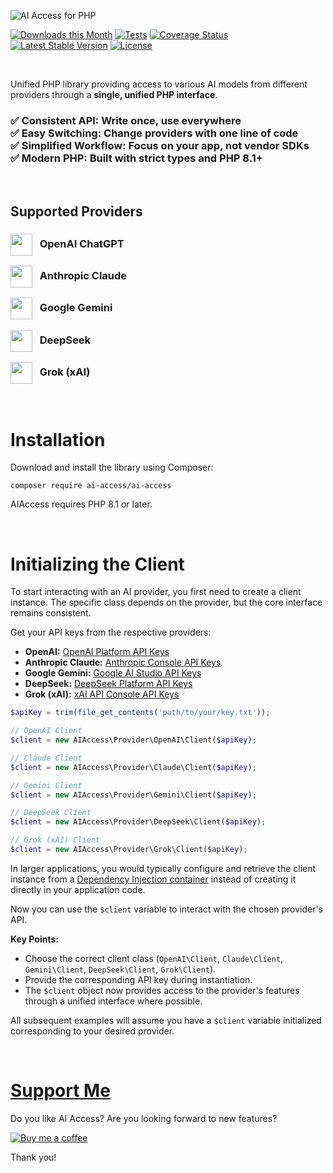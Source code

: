![AI Access for PHP](https://github.com/user-attachments/assets/f9b6702d-6d6b-49fd-96ff-a33c53e26c68)

[![Downloads this Month](https://img.shields.io/packagist/dm/ai-access/ai-access.svg)](https://packagist.org/packages/ai-access/ai-access)
[![Tests](https://github.com/aiaccess/ai-access/workflows/Tests/badge.svg?branch=master)](https://github.com/aiaccess/ai-access/actions)
[![Coverage Status](https://coveralls.io/repos/github/aiaccess/ai-access/badge.svg?branch=master)](https://coveralls.io/github/aiaccess/ai-access?branch=master)
[![Latest Stable Version](https://poser.pugx.org/aiaccess/ai-access/v/stable)](https://github.com/aiaccess/ai-access/releases)
[![License](https://img.shields.io/badge/license-New%20BSD-blue.svg)](https://github.com/aiaccess/ai-access/blob/master/license.md)


 <!---->

Unified PHP library providing access to various AI models from different providers through a **single, unified PHP interface**.

<h3>

✅ **Consistent API:** Write once, use everywhere<br>
✅ **Easy Switching:** Change providers with one line of code<br>
✅ **Simplified Workflow:** Focus on your app, not vendor SDKs<br>
✅ **Modern PHP:** Built with strict types and PHP 8.1+

</h3>

 <!---->

Supported Providers
---

<h3>

<img src="https://github.com/user-attachments/assets/fad9ee33-e861-42c6-beb7-f0160deda45c" width="35" valign="middle"> &nbsp; **OpenAI ChatGPT** <br>

<img src="https://github.com/user-attachments/assets/cc815e2d-0bb9-4c8e-984f-95d1b33570b9" width="35" valign="middle"> &nbsp; **Anthropic Claude** <br>

<img src="https://github.com/user-attachments/assets/0ed4b173-1aec-4c1b-abb7-cf7abfc0ea21" width="35" valign="middle"> &nbsp; **Google Gemini** <br>

<img src="https://github.com/user-attachments/assets/c2f76da8-3cfc-4645-8c82-dccd4fbfad98" width="35" valign="middle"> &nbsp; **DeepSeek** <br>

<img src="https://github.com/user-attachments/assets/98d2d4d2-5df2-4ebb-ae50-b62f345d6bcf" width="35" valign="middle"> &nbsp; **Grok (xAI)**

</h3>

 <!---->

Installation
============

Download and install the library using Composer:

```shell
composer require ai-access/ai-access
```

AIAccess requires PHP 8.1 or later.

 <!---->

Initializing the Client
=======================

To start interacting with an AI provider, you first need to create a client instance. The specific class depends on the provider, but the core interface remains consistent.

Get your API keys from the respective providers:

*   **OpenAI:** [OpenAI Platform API Keys](https://platform.openai.com/api-keys)
*   **Anthropic Claude:** [Anthropic Console API Keys](https://console.anthropic.com/settings/keys)
*   **Google Gemini:** [Google AI Studio API Keys](https://aistudio.google.com/app/apikey)
*   **DeepSeek:** [DeepSeek Platform API Keys](https://platform.deepseek.com/api_keys)
*   **Grok (xAI):** [xAI API Console API Keys](https://console.x.ai/team/default/api-keys)

```php
$apiKey = trim(file_get_contents('path/to/your/key.txt'));

// OpenAI Client
$client = new AIAccess\Provider\OpenAI\Client($apiKey);

// Claude Client
$client = new AIAccess\Provider\Claude\Client($apiKey);

// Gemini Client
$client = new AIAccess\Provider\Gemini\Client($apiKey);

// DeepSeek Client
$client = new AIAccess\Provider\DeepSeek\Client($apiKey);

// Grok (xAI) Client
$client = new AIAccess\Provider\Grok\Client($apiKey);
```

In larger applications, you would typically configure and retrieve the client instance from a [Dependency Injection container](https://doc.nette.org/en/dependency-injection) instead of creating it directly in your application code.

Now you can use the `$client` variable to interact with the chosen provider's API.

**Key Points:**

*   Choose the correct client class (`OpenAI\Client`, `Claude\Client`, `Gemini\Client`, `DeepSeek\Client`, `Grok\Client`).
*   Provide the corresponding API key during instantiation.
*   The `$client` object now provides access to the provider's features through a unified interface where possible.

All subsequent examples will assume you have a `$client` variable initialized corresponding to your desired provider.

 <!---->

[Support Me](https://github.com/sponsors/dg)
============

Do you like AI Access? Are you looking forward to new features?

[![Buy me a coffee](https://files.nette.org/icons/donation-3.svg)](https://github.com/sponsors/dg)

Thank you!
